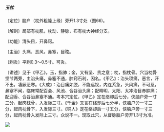 ##### 玉枕

〔定位〕脑户（枕外粗隆上缘）旁开1.3寸处（图66)。

〔解剖〕局部有枕肌，枕动、静脉，布有枕大神经分支。

〔功能〕清头目，开鼻窍。

〔主治〕头痛，恶风，鼻塞，目眩。

〔刺灸〕平刺0.3〜0.5寸。可灸。

〔讲述〕见于《甲乙》，玉，指肺；金，又有坚、贵之意；枕，指枕骨。穴当枕骨坚节两旁，主治头痛，鼻塞不通，肺窍石利，因名。《甲乙》：治头项痛，恶言，汗不出，凄厥恶寒。《大成》：治目痛如脱，不能远视，内连系急，头风痛，不可忍，鼻塞不闻，临床常配百会、风池、合谷治头痛；配睛明、太阳、太冲治目赤肿痛；配迎香、合谷治鼻塞不通。考本穴定位，《甲乙》定在络却后七分，侠脑户旁一寸三分，起肉枕骨，入发际三寸。《千金》又言在络却后七分半，侠脑户旁一寸三分，起肉枕骨下，入发际三寸。《铜人》定在络却后一寸五分，侠脑户旁一寸三分，起肉枕骨入发际上三寸。众说不一。现取此穴，从督脉脑户旁开1.3寸为准。

![](./img/图66.jpg)
